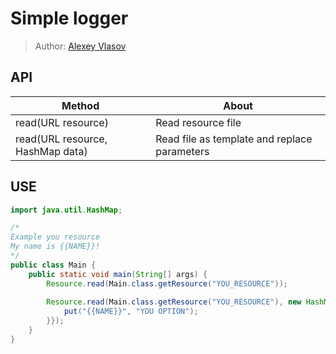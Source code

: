# Simple logger

> Author: [Alexey Vlasov](https://github.com/adideas)

## API

| Method                           | About                                        |
|----------------------------------|----------------------------------------------|
| read(URL resource)               | Read resource file                           |
| read(URL resource, HashMap data) | Read file as template and replace parameters |

## USE

```java
import java.util.HashMap;

/*
Example you resource
My name is {{NAME}}!
*/
public class Main {
    public static void main(String[] args) {
        Resource.read(Main.class.getResource("YOU_RESOURCE"));
        
        Resource.read(Main.class.getResource("YOU_RESOURCE"), new HashMap<String, String>(){{
            put("{{NAME}}", "YOU OPTION");
        }});
    }
}
```